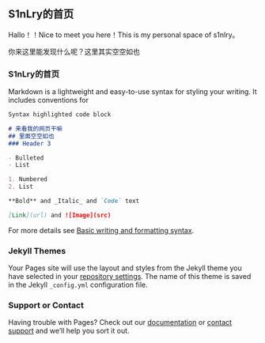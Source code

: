 ## S1nLry的首页

Hallo！！Nice to meet you here！This is my personal space of s1nlry。

你来这里能发现什么呢？这里其实空空如也

### S1nLry的首页

Markdown is a lightweight and easy-to-use syntax for styling your writing. It includes conventions for

```markdown
Syntax highlighted code block

# 来看我的网页干嘛
## 里面空空如也
### Header 3

- Bulleted
- List

1. Numbered
2. List

**Bold** and _Italic_ and `Code` text

[Link](url) and ![Image](src)
```

For more details see [Basic writing and formatting syntax](https://docs.github.com/en/github/writing-on-github/getting-started-with-writing-and-formatting-on-github/basic-writing-and-formatting-syntax).

### Jekyll Themes

Your Pages site will use the layout and styles from the Jekyll theme you have selected in your [repository settings](https://github.com/S1nLry/resume/settings/pages). The name of this theme is saved in the Jekyll `_config.yml` configuration file.

### Support or Contact

Having trouble with Pages? Check out our [documentation](https://docs.github.com/categories/github-pages-basics/) or [contact support](https://support.github.com/contact) and we’ll help you sort it out.
